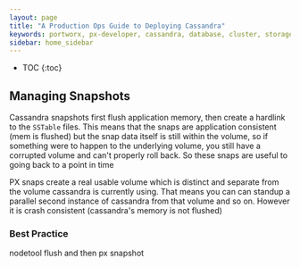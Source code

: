 ```yaml
---
layout: page
title: "A Production Ops Guide to Deploying Cassandra"
keywords: portworx, px-developer, cassandra, database, cluster, storage, snapshots, snaps, backup
sidebar: home_sidebar
---
```


* TOC
{:toc}

## Managing Snapshots
Cassandra snapshots first flush application memory, then create a hardlink to the `SSTable` files.  This means that the snaps are application consistent (mem is flushed) but the snap data itself is still within the volume, so if something were to happen to the underlying volume, you still have a corrupted volume and can't properly roll back.  So these snaps are useful to going back to a point in time

PX snaps create a real usable volume which is distinct and separate from the volume cassandra is currently using.  That means you can can standup a parallel second instance of cassandra from that volume and so on.  However it is crash consistent (cassandra's memory is not flushed)

### Best Practice
nodetool flush and then px snapshot
